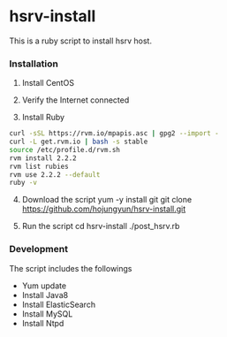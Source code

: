 # hsrv-install
This is a ruby script to install hsrv host.

### Installation

1. Install CentOS

2. Verify the Internet connected

3. Install Ruby
```sh
curl -sSL https://rvm.io/mpapis.asc | gpg2 --import -
curl -L get.rvm.io | bash -s stable
source /etc/profile.d/rvm.sh
rvm install 2.2.2 
rvm list rubies
rvm use 2.2.2 --default
ruby -v
```

4. Download the script
yum -y install git
git clone https://github.com/hojungyun/hsrv-install.git

5. Run the script
cd hsrv-install
./post_hsrv.rb

### Development

The script includes the followings
- Yum update
- Install Java8
- Install ElasticSearch
- Install MySQL
- Install Ntpd

